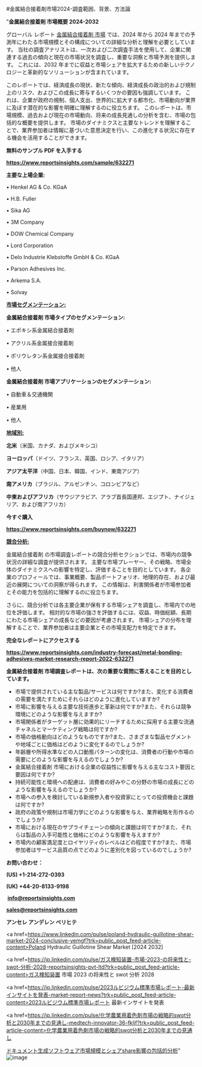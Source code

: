 #金属結合接着剤市場2024-調査範囲、背景、方法論

"<strong>金属結合接着剤 市場概要 2024-2032</strong>

グローバル レポート <a href=https://www.reportsinsights.com/sample/632271>金属結合接着剤 市場</a> では、2024 年から 2024 年までの予測年にわたる市場規模とその構成についての詳細な分析と理解を必要としています。 当社の調査アナリストは、一次および二次調査手法を使用して、企業に関連する過去の傾向と現在の市場状況を調査し、重要な洞察と市場予測を提供します。 これには、2032 年までに収益と市場シェアを拡大​​するための新しいテクノロジーと革新的なソリューションが含まれています。

このレポートでは、経済成長の現状、新たな傾向、経済成長の政治的および規制上のリスク、およびこの成長に寄与するいくつかの要因も強調しています。 これは、企業が政府の規制、個人支出、世界的に拡大する都市化、市場動向が業界に及ぼす潜在的な影響を明確に理解するのに役立ちます。 このレポートは、市場規模、過去および現在の市場動向、将来の成長見通しの分析を含む、市場の包括的な概要を提供します。 市場のダイナミクスと主要なトレンドを理解することで、業界参加者は情報に基づいた意思決定を行い、この進化する状況に存在する機会を活用することができます。

<strong><b>無料のサンプル PDF を入手する</b></strong>

<a href=https://www.reportsinsights.com/sample/632271><strong><u>https://www.reportsinsights.com/sample/632271</u></strong></a>

<strong>主要な上場企業:</strong>

• Henkel AG & Co. KGaA

• H.B. Fuller

• Sika AG

• 3M Company

• DOW Chemical Company

• Lord Corporation

• Delo Industrie Klebstoffe GmbH & Co. KGaA

• Parson Adhesives Inc.

• Arkema S.A.

• Solvay

<strong><u>市場セグメンテーション</u></strong><strong><u>:</u></strong>

<strong>金属結合接着剤 市場タイプのセグメンテーション:</strong>

• エポキシ系金属結合接着剤

• アクリル系金属接合接着剤

• ポリウレタン系金属接合接着剤

• 他人

<strong>金属結合接着剤 市場アプリケーションのセグメンテーション:</strong>

• 自動車＆交通機関

• 産業用

• 他人

<strong><u>地域別</u></strong><strong><u>:</u></strong>

<strong>北米</strong>（米国、カナダ、およびメキシコ）

<strong>ヨーロッパ</strong>（ドイツ、フランス、英国、ロシア、イタリア）

<strong>アジア太平洋</strong>（中国、日本、韓国、インド、東南アジア）

<strong>南アメリカ</strong>（ブラジル、アルゼンチン、コロンビアなど）

<strong>中東およびアフリカ</strong>（サウジアラビア、アラブ首長国連邦、エジプト、ナイジェリア、および南アフリカ）

<strong>今すぐ購入</strong>

<a href=https://www.reportsinsights.com/buynow/632271><strong><u>https://www.reportsinsights.com/buynow/632271</u></strong></a>

<strong><u>競合分析:</u></strong>

金属結合接着剤 の市場調査レポートの競合分析セクションでは、市場内の競争状況の詳細な調査が提供されます。 主要な市場プレーヤー、その戦略、市場全体のダイナミクスへの影響を特定し、評価することを目的としています。 各企業のプロフィールでは、事業概要、製品ポートフォリオ、地理的存在、および最近の展開についての洞察が得られます。 この情報は、利害関係者が市場参加者とその能力を包括的に理解するのに役立ちます。

さらに、競合分析では各主要企業が保有する市場シェアを調査し、市場内での地位を評価します。 相対的な市場の強さを評価するには、収益、時価総額、長期にわたる市場シェアの成長などの要因が考慮されます。 市場シェアの分布を理解することで、業界参加者は主要企業とその市場支配力を特定できます。

<strong>完全なレポートにアクセスする</strong>

<a href=https://www.reportsinsights.com/industry-forecast/metal-bonding-adhesives-market-research-report-2022-632271><strong><u><b>https://www.reportsinsights.com/industry-forecast/metal-bonding-adhesives-market-research-report-2022-632271</b></u></strong></a>

<strong><b>金属結合接着剤 市場調査レポートは、次の重要な質問に答えることを目的としています。</b></strong>
<ul>
  <li>市場で提供されている主な製品/サービスは何ですか?また、変化する消費者の需要を満たすためにそれらはどのように進化していますか?</li>
  <li>市場に影響を与える主要な技術進歩と革新は何ですか?また、それらは競争環境にどのような影響を与えますか?</li>
  <li>市場関係者がターゲット層に効果的にリーチするために採用する主要な流通チャネルとマーケティング戦略は何ですか?</li>
  <li>市場の価格動向はどのようなものですか?また、さまざまな製品セグメントや地域ごとに価格はどのように変化するのでしょうか?</li>
  <li>年齢層や所得水準などの人口動態パターンの変化は、消費者の行動や市場の需要にどのような影響を与えるのでしょうか?</li>
  <li>金属結合接着剤 市場における企業の収益性に影響を与える主なコスト要因と要因は何ですか?</li>
  <li>持続可能性と環境への配慮は、消費者の好みやこの分野の市場の成長にどのような影響を与えるのでしょうか?</li>
  <li>市場への参入を検討している新規参入者や投資家にとっての投資機会と課題は何ですか?</li>
  <li>政府の政策や規制は市場力学にどのような影響を与え、業界戦略を形作るのでしょうか?</li>
  <li>市場における現在のサプライチェーンの傾向と課題は何ですか?また、それらは製品の入手可能性と価格にどのような影響を与えますか?</li>
  <li>市場内の顧客満足度とロイヤリティのレベルはどの程度ですか?また、市場参加者はサービス品質の点でどのように差別化を図っているのでしょうか?</li>
</ul>
<strong>お問い合わせ：</strong>

<strong>(US) +1-214-272-0393</strong>

<strong>(UK) +44-20-8133-9198</strong>

<strong> </strong><a href=info@reportsinsights.com><strong><u>info@reportsinsights.com</u></strong></a>

<a href=sales@reportsinsights.com><strong><u>sales@reportsinsights.com</u></strong></a>

<strong>アンセレ アンデレン ベリヒテ</strong>

<a href=https://www.linkedin.com/pulse/poland-hydraulic-guillotine-shear-market-2024-conclusive-yemgf?trk=public_post_feed-article-content>Poland Hydraulic Guillotine Shear Market [2024 2032]</a>

<a href=https://jp.linkedin.com/pulse/ガス検知装置-市場-2023-の将来性と-swot-分析-2028-reportsinsights-pvt-ltd?trk=public_post_feed-article-content>ガス検知装置 市場 2023 の将来性と swot 分析 2028</a>

<a href=https://jp.linkedin.com/pulse/2023ルビジウム標準市場レポート-最新インサイトを発表-market-report-news?trk=public_post_feed-article-content>2023ルビジウム標準市場レポート 最新インサイトを発表</a>

<a href=https://jp.linkedin.com/pulse/化学農業用着色剤市場の戦略的swot分析と2030年までの見通し-medtech-innovator-36-fkljf?trk=public_post_feed-article-content>化学農業用着色剤市場の戦略的swot分析と2030年までの見通し</a>

<a href=https://www.linkedin.com/pulse/ドキュメント生成ソフトウェア市場規模とシェアshare影響の包括的分析-tribunal-analytics-360-fw24f/>ドキュメント生成ソフトウェア市場規模とシェアshare影響の包括的分析</a>"
![image](https://github.com/ahaan12367/RIMarket24/assets/158471582/3cacc43e-dd92-4855-9588-534dc2bf4f50)
